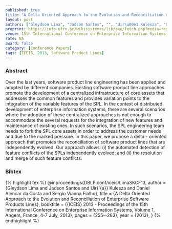 ```yaml
---
published: true
title: "A Delta Oriented Approach to the Evolution and Reconciliation of Enterprise Software Products Lines"
layout: post
authors: ["Gleydson Lima", "Jadson Santos", "", "Uir\u00e1 Kulesza", "Daniel Alencar da Costa and Sergio Vianna Fialho"]
preprint: https://info.ufrn.br/wikisistemas/lib/exe/fetch.php?media=research:iceis2013-camera-ready-versao-final.pdf
venue: 15th International Conference on Enterprise Information Systems (ICEIS 2013)
rate: NA
award: false
category: [Conference Papers]
tags: [ICEIS, 2013, Software Product Lines]
---   
```


### Abstract 

Over the last years, software product line engineering has been applied and adopted by different
companies. Existing software product line approaches promote the development of a centralized
infrastructure of core assets that addresses the common features and provides variation points to
the integration of the variable features of the SPL. In the context of distributed development of
enterprise information systems, there are several scenarios where the adoption of these centralized
approaches is not enough to accommodate the several requests for the integration of new features and
maintenance of existing ones. In such scenarios, the SPL engineering team needs to fork the SPL core
assets in order to address the customer needs and due to the marked pressure. In this paper, we
propose a delta - oriented approach that promotes the reconciliation of software product lines that
are independently evolved. Our approach allows: (i) the automated detection of feature conflicts of
the SPLs independently evolved; and (ii) the resolution and merge of such feature conflicts.


### Bibtex 

{% highlight tex %}
@inproceedings{DBLP:conf/iceis/LimaSKCF13,
  author    = {Gleydson Lima and
               Jadson Santos and
               Uir{\'{a}} Kulesza and
               Daniel Alencar da Costa and
               Sergio Vianna Fialho},
  title     = {A Delta Oriented Approach to the Evolution and Reconciliation of Enterprise
               Software Products Lines},
  booktitle = {{ICEIS} 2013 - Proceedings of the 15th International Conference on
               Enterprise Information Systems, Volume 1, Angers, France, 4-7 July,
               2013},
  pages     = {255--263},
  year      = {2013},
}
{% endhighlight %}
